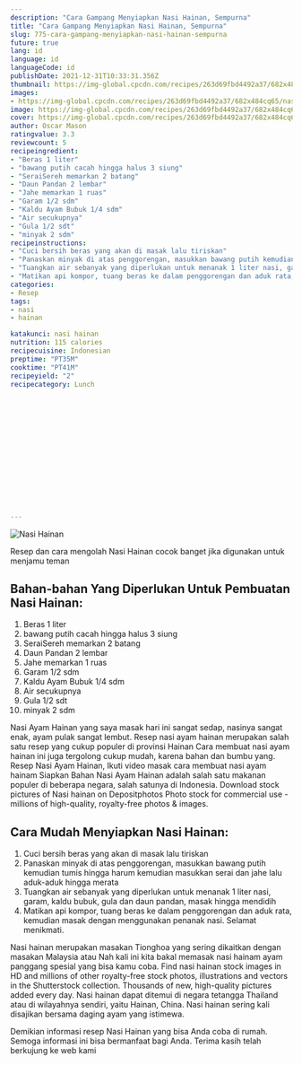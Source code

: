 ```yaml
---
description: "Cara Gampang Menyiapkan Nasi Hainan, Sempurna"
title: "Cara Gampang Menyiapkan Nasi Hainan, Sempurna"
slug: 775-cara-gampang-menyiapkan-nasi-hainan-sempurna
future: true
lang: id
language: id
languageCode: id
publishDate: 2021-12-31T10:33:31.356Z 
thumbnail: https://img-global.cpcdn.com/recipes/263d69fbd4492a37/682x484cq65/nasi-hainan-foto-resep-utama.png
images:
- https://img-global.cpcdn.com/recipes/263d69fbd4492a37/682x484cq65/nasi-hainan-foto-resep-utama.png
image: https://img-global.cpcdn.com/recipes/263d69fbd4492a37/682x484cq65/nasi-hainan-foto-resep-utama.png
cover: https://img-global.cpcdn.com/recipes/263d69fbd4492a37/682x484cq65/nasi-hainan-foto-resep-utama.png
author: Oscar Mason
ratingvalue: 3.3
reviewcount: 5
recipeingredient:
- "Beras 1 liter"
- "bawang putih cacah hingga halus 3 siung"
- "SeraiSereh memarkan 2 batang"
- "Daun Pandan 2 lembar"
- "Jahe memarkan 1 ruas"
- "Garam 1/2 sdm"
- "Kaldu Ayam Bubuk 1/4 sdm"
- "Air secukupnya"
- "Gula 1/2 sdt"
- "minyak 2 sdm"
recipeinstructions:
- "Cuci bersih beras yang akan di masak lalu tiriskan"
- "Panaskan minyak di atas penggorengan, masukkan bawang putih kemudian tumis hingga harum kemudian masukkan serai dan jahe lalu aduk-aduk hingga merata"
- "Tuangkan air sebanyak yang diperlukan untuk menanak 1 liter nasi, garam, kaldu bubuk, gula dan daun pandan, masak hingga mendidih"
- "Matikan api kompor, tuang beras ke dalam penggorengan dan aduk rata, kemudian masak dengan menggunakan penanak nasi. Selamat menikmati."
categories:
- Resep
tags:
- nasi
- hainan

katakunci: nasi hainan 
nutrition: 115 calories
recipecuisine: Indonesian
preptime: "PT35M"
cooktime: "PT41M"
recipeyield: "2"
recipecategory: Lunch


     
    
    
    
    
    
    
    
    
    
    
      
    
---
```



![Nasi Hainan](https://img-global.cpcdn.com/recipes/263d69fbd4492a37/682x484cq65/nasi-hainan-foto-resep-utama.png)

Resep dan cara mengolah  Nasi Hainan cocok banget jika digunakan untuk menjamu teman

<!--inarticleads1-->

## Bahan-bahan Yang Diperlukan Untuk Pembuatan Nasi Hainan:

1. Beras 1 liter
1. bawang putih cacah hingga halus 3 siung
1. SeraiSereh memarkan 2 batang
1. Daun Pandan 2 lembar
1. Jahe memarkan 1 ruas
1. Garam 1/2 sdm
1. Kaldu Ayam Bubuk 1/4 sdm
1. Air secukupnya
1. Gula 1/2 sdt
1. minyak 2 sdm

Nasi Ayam Hainan yang saya masak hari ini sangat sedap, nasinya sangat enak, ayam pulak sangat lembut. Resep nasi ayam hainan merupakan salah satu resep yang cukup populer di provinsi Hainan Cara membuat nasi ayam hainan ini juga tergolong cukup mudah, karena bahan dan bumbu yang. Resep Nasi Ayam Hainan, Ikuti video masak cara membuat nasi ayam hainam Siapkan Bahan Nasi Ayam Hainan adalah salah satu makanan populer di beberapa negara, salah satunya di Indonesia. Download stock pictures of Nasi hainan on Depositphotos Photo stock for commercial use - millions of high-quality, royalty-free photos &amp; images. 

<!--inarticleads2-->

## Cara Mudah Menyiapkan Nasi Hainan:

1. Cuci bersih beras yang akan di masak lalu tiriskan
1. Panaskan minyak di atas penggorengan, masukkan bawang putih kemudian tumis hingga harum kemudian masukkan serai dan jahe lalu aduk-aduk hingga merata
1. Tuangkan air sebanyak yang diperlukan untuk menanak 1 liter nasi, garam, kaldu bubuk, gula dan daun pandan, masak hingga mendidih
1. Matikan api kompor, tuang beras ke dalam penggorengan dan aduk rata, kemudian masak dengan menggunakan penanak nasi. Selamat menikmati.


Nasi hainan merupakan masakan Tionghoa yang sering dikaitkan dengan masakan Malaysia atau Nah kali ini kita bakal memasak nasi hainam ayam panggang spesial yang bisa kamu coba. Find nasi hainan stock images in HD and millions of other royalty-free stock photos, illustrations and vectors in the Shutterstock collection. Thousands of new, high-quality pictures added every day. Nasi hainan dapat ditemui di negara tetangga Thailand atau di wilayahnya sendiri, yaitu Hainan, China. Nasi hainan sering kali disajikan bersama daging ayam yang istimewa. 

Demikian informasi  resep Nasi Hainan   yang bisa Anda coba di rumah. Semoga informasi ini bisa bermanfaat bagi Anda. Terima kasih telah berkujung ke web kami
